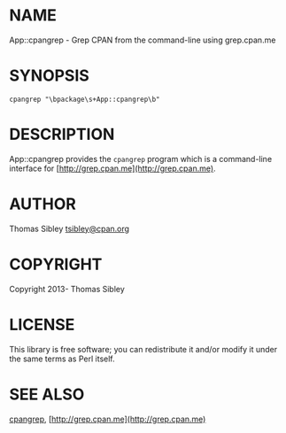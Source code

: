 # NAME

App::cpangrep - Grep CPAN from the command-line using grep.cpan.me

# SYNOPSIS

    cpangrep "\bpackage\s+App::cpangrep\b"

# DESCRIPTION

App::cpangrep provides the `cpangrep` program which is a command-line
interface for [http://grep.cpan.me](http://grep.cpan.me).

# AUTHOR

Thomas Sibley <tsibley@cpan.org>

# COPYRIGHT

Copyright 2013- Thomas Sibley

# LICENSE

This library is free software; you can redistribute it and/or modify
it under the same terms as Perl itself.

# SEE ALSO

[cpangrep](http://search.cpan.org/perldoc?cpangrep), [http://grep.cpan.me](http://grep.cpan.me)
